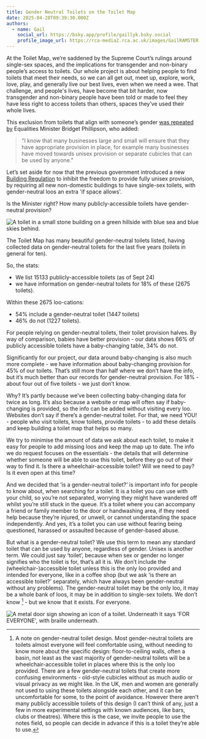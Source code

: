 ```yaml
---
title: Gender Neutral Toilets on the Toilet Map
date: 2025-04-28T09:39:30.000Z
authors:
  - name: Gail
    social_url: https://bsky.app/profile/gaillyk.bsky.social
    profile_image_url: https://rca-media2.rca.ac.uk/images/GailRAMSTER.2e16d0ba.fill-456x456.jpg
---
```

At the Toilet Map, we’re saddened by the Supreme Court’s rulings around single-sex spaces, and the implications for transgender and non-binary people’s access to toilets. Our whole project is about helping people to find toilets that meet their needs, so we can all get out, meet up, explore, work, love, play, and generally live our best lives, even when we need a wee. That challenge, and people's lives, have become that bit harder, now transgender and non-binary people have been told or made to feel they have less right to access toilets than others, spaces they’ve used their whole lives.

This exclusion from toilets that align with someone’s gender [was repeated by](https://www.bbc.co.uk/news/articles/c5y42zzwylvo) Equalities Minister Bridget Phillipson, who added:

> "I know that many businesses large and small will ensure that they have appropriate provision in place, for example many businesses have moved towards unisex provision or separate cubicles that can be used by anyone."

Let’s set aside for now that the previous government introduced a new [Building Regulation](https://assets.publishing.service.gov.uk/media/67167c02d100972c0f4c9b38/ADT_2024.pdf) to inhibit the freedom to provide fully unisex provision, by requiring all new non-domestic buildings to have single-sex toilets, with gender-neutral loos an extra 'if space allows'. 

Is the Minister right? How many publicly-accessible toilets have gender-neutral provision?

![A toilet in a small stone building on a green hillside with blue sea and blue skies behind.](/images/uploads/img_6413.jpeg)

The Toilet Map has many beautiful gender-neutral toilets listed, having collected data on gender-neutral toilets for the last five years (toilets in general for ten). 

So, the stats:

* We list 15133 publicly-accessible toilets (as of Sept 24)
* we have information on gender-neutral toilets for 18% of these (2675 toilets). 

Within these 2675 loo-cations: 

* 54% include a gender-neutral toilet (1447 toilets)
*  46% do not (1227 toilets).

For people relying on gender-neutral toilets, their toilet provision halves. By way of comparison, babies have better provision - our data shows 66% of publicly accessible toilets have a baby-changing table, 34% do not.

Significantly for our project, our data around baby-changing is also much more complete - we have information about baby-changing provision for 45% of our toilets. That’s still more than half where we don’t have the info, but it’s much better than our records for gender-neutral provision. For 18% - about four out of five toilets - we just don’t know.

Why? It’s partly because we’ve been collecting baby-changing data for twice as long. It’s also because a website or map will often say if baby-changing is provided, so the info can be added without visiting every loo. Websites don’t say if there’s a gender-neutral toilet. For that, we need YOU! - people who visit toilets, know toilets, provide toilets - to add these details and keep building a toilet map that helps so many.

We try to minimise the amount of data we ask about each toilet, to make it easy for people to add missing loos and keep the map up to date. The info we do request focuses on the essentials - the details that will determine whether someone will be able to use this toilet, before they go out of their way to find it. Is there a wheelchair-accessible toilet? Will we need to pay? Is it even open at this time?

And we decided that ‘is a gender-neutral toilet?’ is important info for people to know about, when searching for a toilet. It is a toilet you can use with your child, so you’re not separated, worrying they might have wandered off whilst you’re still stuck in the queue. It’s a toilet where you can accompany a friend or family member to the door or handwashing area, if they need help because they’re injured, or unwell, or cannot understanding the space independently. And yes, it’s a toilet you can use without fearing being questioned, harassed or assaulted because of gender-based abuse.

But what is a gender-neutral toilet? We use this term to mean any standard toilet that can be used by anyone, regardless of gender. Unisex is another term. We could just say ‘toilet’, because when sex or gender no longer signifies who the toilet is for, that’s all it is. We don’t include the (wheelchair-)accessible toilet unless this is the only loo provided and intended for everyone, like in a coffee shop (but we ask ‘is there an accessible toilet?’ separately, which have always been gender-neutral without any problems). The gender-neutral toilet may be the only loo, it may be a whole bank of loos, it may be in addition to single-sex toilets. We don’t know [^gender-neutral-toilet-note] - but we know that it exists. For everyone.

![A metal door sign showing an icon of a toilet. Underneath it says 'FOR EVERYONE', with braille underneath. ](/images/uploads/48.jpg)

[^gender-neutral-toilet-note]: A note on gender-neutral toilet design. Most gender-neutral toilets are toilets almost everyone will feel comfortable using, without needing to know more about the specific design: floor-to-ceiling walls, often a basin, not least as the vast majority of gender-neutral toilets will be a wheelchair-accessible toilet in places where this is the only loo provided. There are a few gender-neutral toilets that create more confusing environments - old-style cubicles without as much audio or visual privacy as we might like. In the UK, men and women are generally not used to using these toilets alongside each other, and it can be uncomfortable for some, to the point of avoidance. However there aren’t many publicly accessible toilets of this design (I can’t think of any, just a few in more experimental settings with known audiences, like bars, clubs or theatres). Where this is the case, we invite people to use the notes field, so people can decide in advance if this is a toilet they’re able to use.
